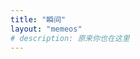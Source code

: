 ```yaml
---
title: "瞬间"
layout: "memeos"
# description: 原来你也在这里
---
```



<div id="dusays"></div>
<script type="text/javascript">
  var bbMemos = {
    memos : 'https://dusays-memos.itisn.cyou/',
    limit : '10',
    creatorId:'9' ,
    domId: 'dusays',
  }
</script>
<script type="text/javascript" src="/shuoshuo/dusays.js"></script>
<script src="https://jsd.onmicrosoft.cn/npm/marked/marked.min.js"></script>
<script src="https://jsd.onmicrosoft.cn/gh/Tokinx/ViewImage/view-image.min.js"></script>
<script src="https://jsd.onmicrosoft.cn/gh/Tokinx/Lately/lately.min.js"></script>